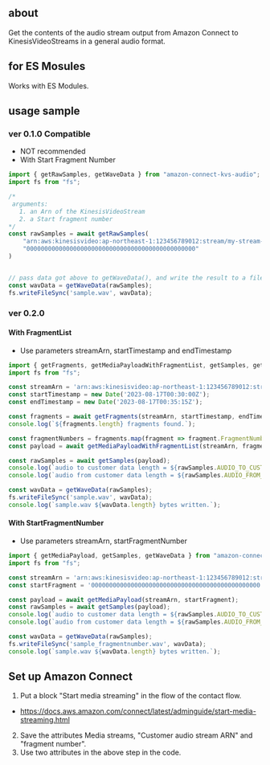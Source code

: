 ## about

Get the contents of the audio stream output from Amazon Connect to KinesisVideoStreams in a general audio format.


## for ES Mosules

Works with ES Modules.


## usage sample

### ver 0.1.0 Compatible

- NOT recommended
- With Start Fragment Number

```js:sample-010.js
import { getRawSamples, getWaveData } from "amazon-connect-kvs-audio";
import fs from "fs";

/*
 arguments:
   1. an Arn of the KinesisVideoStream
   2. a Start fragment number
*/
const rawSamples = await getRawSamples(
    "arn:aws:kinesisvideo:ap-northeast-1:123456789012:stream/my-stream-name/0000000000000",
    "00000000000000000000000000000000000000000000000"
)


// pass data got above to getWaveData(), and write the result to a file.
const wavData = getWaveData(rawSamples);
fs.writeFileSync('sample.wav', wavData);
```


### ver 0.2.0

#### With FragmentList

- Use parameters streamArn, startTimestamp and endTimestamp

```js:with_fragmentlist.js
import { getFragments, getMediaPayloadWithFragmentList, getSamples, getWaveData } from "amazon-connect-kvs-audio";
import fs from "fs";

const streamArn = 'arn:aws:kinesisvideo:ap-northeast-1:123456789012:stream/stream-name-00000000/000000000';
const startTimestamp = new Date('2023-08-17T00:30:00Z');
const endTimestamp = new Date('2023-08-17T00:35:15Z');

const fragments = await getFragments(streamArn, startTimestamp, endTimestamp);
console.log(`${fragments.length} fragments found.`);

const fragmentNumbers = fragments.map(fragment => fragment.FragmentNumber);  // ['<flagmentNumber>', ...]
const payload = await getMediaPayloadWithFragmentList(streamArn, fragmentNumbers);

const rawSamples = await getSamples(payload);
console.log(`audio to customer data length = ${rawSamples.AUDIO_TO_CUSTOMER.length}`);
console.log(`audio from customer data length = ${rawSamples.AUDIO_FROM_CUSTOMER.length}`);

const wavData = getWaveData(rawSamples);
fs.writeFileSync('sample.wav', wavData);
console.log(`sample.wav ${wavData.length} bytes written.`);
```

#### With StartFragmentNumber

- Use parameters streamArn, startFragmentNumber

```js:with_startfragmentnumber.js
import { getMediaPayload, getSamples, getWaveData } from "amazon-connect-kvs-audio";
import fs from "fs";

const streamArn = 'arn:aws:kinesisvideo:ap-northeast-1:123456789012:stream/stream-name-00000000/000000000';
const startFragment = '00000000000000000000000000000000000000000000000';

const payload = await getMediaPayload(streamArn, startFragment);
const rawSamples = await getSamples(payload);
console.log(`audio to customer data length = ${rawSamples.AUDIO_TO_CUSTOMER.length}`);
console.log(`audio from customer data length = ${rawSamples.AUDIO_FROM_CUSTOMER.length}`);

const wavData = getWaveData(rawSamples);
fs.writeFileSync('sample_fragmentnumber.wav', wavData);
console.log(`sample.wav ${wavData.length} bytes written.`);
```

## Set up Amazon Connect

1. Put a block "Start media streaming" in the flow of the contact flow.
  - https://docs.aws.amazon.com/connect/latest/adminguide/start-media-streaming.html
2. Save the attributes Media streams, "Customer audio stream ARN" and "fragment number".
3. Use two attributes in the above step in the code.
